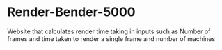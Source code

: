 # Render-Bender-5000
Website that calculates render time taking in inputs such as Number of frames and time taken to render a single frame and number of machines
